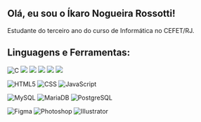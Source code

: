 ## Olá, eu sou o Íkaro Nogueira Rossotti!
Estudante do terceiro ano do curso de Informática no CEFET/RJ.

## Linguagens e Ferramentas:
![C](https://img.shields.io/badge/-2bbc8a?logo=c&logoColor=white)
![](https://img.shields.io/badge/C++--2bbc8a?logo=cplsuplus&logoColor=white)
![](https://img.shields.io/badge/C#--2bbc8a?logo=csharp&logoColor=white)
![](https://img.shields.io/badge/PHP--2bbc8a?logo=php&logoColor=white)
![](https://img.shields.io/badge/Python--2bbc8a?logo=python&logoColor=white)
![](https://img.shields.io/badge/Java--2bbc8a?logo=java&logoColor=white)

![HTML5](https://img.shields.io/badge/HTML5--2bbc8a?logo=html5&logoColor=white)
![CSS](https://img.shields.io/badge/CSS--2bbc8a?logo=css&logoColor=white)
![JavaScript](https://img.shields.io/badge/JavaScript--2bbc8a?logo=javascript&logoColor=white)

![MySQL](https://img.shields.io/badge/MySQL--2bbc8a?logo=mysql&logoColor=white)
![MariaDB](https://img.shields.io/badge/MariaDB--2bbc8a?logo=mariadb&logoColor=white)
![PostgreSQL](https://img.shields.io/badge/PostgreSQL--2bbc8a?logo=postgresql&logoColor=white)

![Figma](https://img.shields.io/badge/Figma--2bbc8a?logo=figma&logoColor=white)
![Photoshop](https://img.shields.io/badge/Photoshop--2bbc8a?logo=adobephotoshop&logoColor=white)
![Illustrator](https://img.shields.io/badge/Illustrator--2bbc8a?logo=adobeillustrator&logoColor=white)

